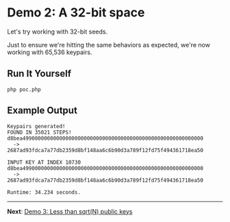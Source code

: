 # Demo 2: A 32-bit space

Let's try working with 32-bit seeds.

Just to ensure we're hitting the same behaviors as expected, we're now working with 65,536 keypairs.

## Run It Yourself

```terminal
php poc.php
```

## Example Output

```
Keypairs generated!
FOUND IN 35021 STEPS!
d8bea49900000000000000000000000000000000000000000000000000000000
  ->
2687ad93fdca7a77db2359d8bf148aa6c6b90d3a789f12fd75f494361718ea50

INPUT KEY AT INDEX 10730
d8bea49900000000000000000000000000000000000000000000000000000000
  ->
2687ad93fdca7a77db2359d8bf148aa6c6b90d3a789f12fd75f494361718ea50

Runtime: 34.234 seconds.
```

-----

**Next**: [Demo 3: Less than sqrt(N) public keys](../demo3)